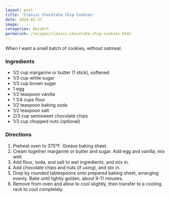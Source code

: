 ```yaml
---
layout: post
title: 'Classic Chocolate Chip Cookies'
date: 2024-02-27
image:
categories: Dessert
permalink: /recipes/classic-chocolate-chip-cookies.html
---
```


When I want a small batch of cookies, without oatmeal.

### Ingredients

- 1/2 cup margarine or butter (1 stick), softened
- 1/3 cup white sugar
- 1/3 cup brown sugar
- 1 egg
- 1/2 teaspoon vanilla
- 1 1/4 cups flour
- 1/2 teaspoon baking soda
- 1/2 teaspoon salt
- 2/3 cup semisweet chocolate chips
- 1/3 cup chopped nuts (optional)

### Directions

1. Preheat oven to 375°F. Grease baking sheet.
2. Cream together margarine or butter and sugar. Add egg and vanilla; mix well.
3. Add flour, soda, and salt to wet ingredients, and mix in.
4. Add chocolate chips and nuts (if using), and stir in.
5. Drop by rounded tablespoons onto prepared baking sheet, arranging evenly. Bake until lightly golden, about 9-11 minutes.
6. Remove from oven and allow to cool slightly, then transfer to a cooling rack to cool completely.
